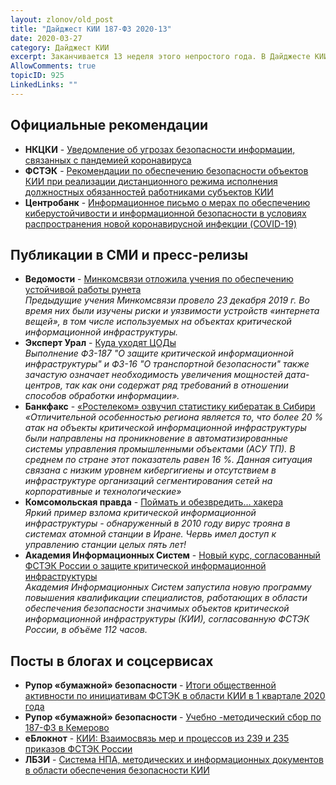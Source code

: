 ```yaml
---
layout: zlonov/old_post
title: "Дайджест КИИ 187-ФЗ 2020-13"
date: 2020-03-27
category: Дайджест КИИ
excerpt: Заканчивается 13 неделя этого непростого года. В Дайджесте КИИ рекомендации регуляторов (по дистанционной работе), публикации СМИ, пресс-релизы и посты из блогов и соцсервисов.
AllowComments: true
topicID: 925
LinkedLinks: ""
---
```

## Официальные рекомендации
- **НКЦКИ** - [Уведомление об угрозах безопасности информации, связанных с пандемией коронавируса](https://safe-surf.ru/specialists/news/645362/)
- **ФСТЭК** - [Рекомендации по обеспечению безопасности объектов КИИ при реализации дистанционного режима исполнения должностных обязанностей работниками субъектов КИИ](https://fstec.ru/tekhnicheskaya-zashchita-informatsii/obespechenie-bezopasnosti-kriticheskoj-informatsionnoj-infrastruktury/290-inye/2060-pismo-fstek-rossii-ot-20-marta-2020-g-n-240-84-390)
- **Центробанк** - [Информационное письмо о мерах по обеспечению киберустойчивости и информационной безопасности в условиях распространения новой коронавирусной инфекции (COVID-19)](https://www.cbr.ru/StaticHtml/File/59420/20200320_in-014-56_17.pdf)

## Публикации в СМИ и пресс-релизы
- **Ведомости** - [Минкомсвязи отложила учения по обеспечению устойчивой работы рунета](https://www.vedomosti.ru/technology/news/2020/03/20/825759-minkomsvyazi-otlozhila-ucheniya)  
	*Предыдущие учения Минкомсвязи провело 23 декабря 2019 г. Во время них были изучены риски и уязвимости устройств «интернета вещей», в том числе используемых на объектах критической информационной инфраструктуры.*
- **Эксперт Урал** - [Куда уходят ЦОДы](http://www.acexpert.ru/archive/nomer-12-13-821/kuda-uhodyat-codi.html)  
	*Выполнение ФЗ-187 "О защите критической информационной инфраструктуры" и ФЗ-16 "О транспортной безопасности" также зачастую означает необходимость увеличения мощностей дата-центров, так как они содержат ряд требований в отношении способов обработки информации».*
- **Банкфакс** - [«Ростелеком» озвучил статистику кибератак в Сибири](https://www.bankfax.ru/news/135918/)  
	*«Отличительной особенностью региона является то, что более 20 % атак на объекты критической информационной инфраструктуры были направлены на проникновение в автоматизированные системы управления промышленными объектами (АСУ ТП). В среднем по стране этот показатель равен 16 %. Данная ситуация связана с низким уровнем кибергигиены и отсутствием в инфраструктуре организаций сегментирования сетей на корпоративные и технологические»*
- **Комсомольская правда** - [Поймать и обезвредить… хакера](https://www.komi.kp.ru/daily/27107.5/4183093/)  
	*Яркий пример взлома критической информационной инфраструктуры - обнаруженный в 2010 году вирус трояна в системах атомной станции в Иране. Червь имел доступ к управлению станции целых пять лет!*
- **Академия Информационных Систем** - [Новый курс, согласованный ФСТЭК России о защите критической информационной инфраструктуры](https://www.infosystems.ru/academy/news/novyy_kurs_soglasovannyy_fstek_rossii_o_zashchite_kriticheskoy_informatsionnoy_infrastruktury/)  
	*Академия Информационных Систем запустила новую программу повышения квалификации специалистов, работающих в области обеспечения безопасности значимых объектов критической информационной инфраструктуры (КИИ), согласованную ФСТЭК России, в объёме 112 часов.*

## Посты в блогах и соцсервисах
- **Рупор «бумажной» безопасности** - [Итоги общественной активности по инициативам ФСТЭК в области КИИ в 1 квартале 2020 года](https://valerykomarov.blogspot.com/2020/03/1-2020.html)
- **Рупор «бумажной» безопасности** - [Учебно -методический сбор по 187-ФЗ в Кемерово](https://valerykomarov.blogspot.com/2020/03/187.html)
- **еБлокнот** - [КИИ: Взаимосвязь мер и процессов из 239 и 235 приказов ФСТЭК России](https://www.securitylab.ru/blog/personal/eNotepad/347984.php)
- **ЛБЗИ** - [Система НПА, методических и информационных документов в области обеспечения безопасности КИИ](https://t.me/bureaucraticsecurity/628)
